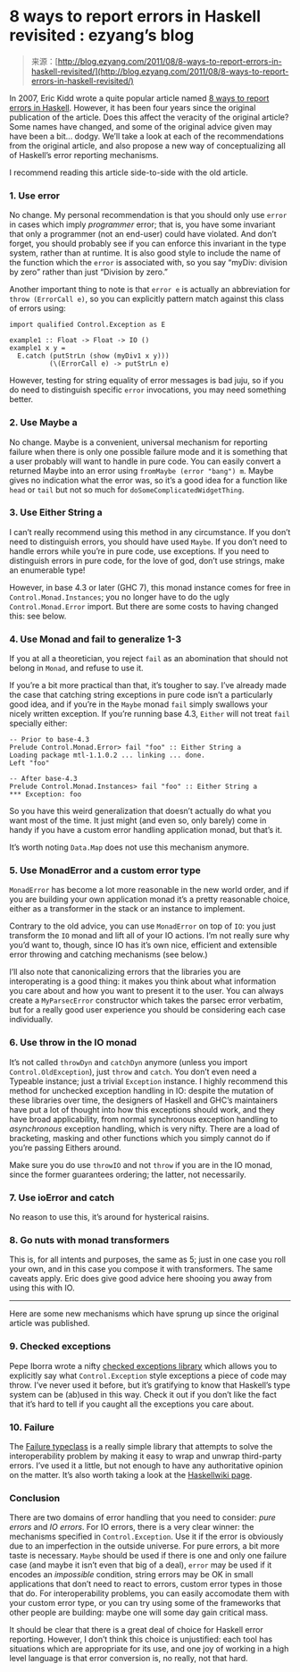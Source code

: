 <!--yml
category: 未分类
date: 2024-07-01 18:17:41
-->

# 8 ways to report errors in Haskell revisited : ezyang’s blog

> 来源：[http://blog.ezyang.com/2011/08/8-ways-to-report-errors-in-haskell-revisited/](http://blog.ezyang.com/2011/08/8-ways-to-report-errors-in-haskell-revisited/)

In 2007, Eric Kidd wrote a quite popular article named [8 ways to report errors in Haskell](http://www.randomhacks.net/articles/2007/03/10/haskell-8-ways-to-report-errors/). However, it has been four years since the original publication of the article. Does this affect the veracity of the original article? Some names have changed, and some of the original advice given may have been a bit... dodgy. We’ll take a look at each of the recommendations from the original article, and also propose a new way of conceptualizing all of Haskell’s error reporting mechanisms.

I recommend reading this article side-to-side with the old article.

### 1\. Use error

No change. My personal recommendation is that you should only use `error` in cases which imply *programmer* error; that is, you have some invariant that only a programmer (not an end-user) could have violated. And don’t forget, you should probably see if you can enforce this invariant in the type system, rather than at runtime. It is also good style to include the name of the function which the `error` is associated with, so you say “myDiv: division by zero” rather than just “Division by zero.”

Another important thing to note is that `error e` is actually an abbreviation for `throw (ErrorCall e)`, so you can explicitly pattern match against this class of errors using:

```
import qualified Control.Exception as E

example1 :: Float -> Float -> IO ()
example1 x y =
  E.catch (putStrLn (show (myDiv1 x y)))
          (\(ErrorCall e) -> putStrLn e)

```

However, testing for string equality of error messages is bad juju, so if you do need to distinguish specific `error` invocations, you may need something better.

### 2\. Use Maybe a

No change. Maybe is a convenient, universal mechanism for reporting failure when there is only one possible failure mode and it is something that a user probably will want to handle in pure code. You can easily convert a returned Maybe into an error using `fromMaybe (error "bang") m`. Maybe gives no indication what the error was, so it’s a good idea for a function like `head` or `tail` but not so much for `doSomeComplicatedWidgetThing`.

### 3\. Use Either String a

I can’t really recommend using this method in any circumstance. If you don’t need to distinguish errors, you should have used `Maybe`. If you don’t need to handle errors while you’re in pure code, use exceptions. If you need to distinguish errors in pure code, for the love of god, don’t use strings, make an enumerable type!

However, in base 4.3 or later (GHC 7), this monad instance comes for free in `Control.Monad.Instances`; you no longer have to do the ugly `Control.Monad.Error` import. But there are some costs to having changed this: see below.

### 4\. Use Monad and fail to generalize 1-3

If you at all a theoretician, you reject `fail` as an abomination that should not belong in `Monad`, and refuse to use it.

If you’re a bit more practical than that, it’s tougher to say. I’ve already made the case that catching string exceptions in pure code isn’t a particularly good idea, and if you’re in the `Maybe` monad `fail` simply swallows your nicely written exception. If you’re running base 4.3, `Either` will not treat `fail` specially either:

```
-- Prior to base-4.3
Prelude Control.Monad.Error> fail "foo" :: Either String a
Loading package mtl-1.1.0.2 ... linking ... done.
Left "foo"

-- After base-4.3
Prelude Control.Monad.Instances> fail "foo" :: Either String a
*** Exception: foo

```

So you have this weird generalization that doesn’t actually do what you want most of the time. It just might (and even so, only barely) come in handy if you have a custom error handling application monad, but that’s it.

It’s worth noting `Data.Map` does not use this mechanism anymore.

### 5\. Use MonadError and a custom error type

`MonadError` has become a lot more reasonable in the new world order, and if you are building your own application monad it’s a pretty reasonable choice, either as a transformer in the stack or an instance to implement.

Contrary to the old advice, you can use `MonadError` on top of `IO`: you just transform the `IO` monad and lift all of your IO actions. I’m not really sure why you’d want to, though, since IO has it’s own nice, efficient and extensible error throwing and catching mechanisms (see below.)

I’ll also note that canonicalizing errors that the libraries you are interoperating is a good thing: it makes you think about what information you care about and how you want to present it to the user. You can always create a `MyParsecError` constructor which takes the parsec error verbatim, but for a really good user experience you should be considering each case individually.

### 6\. Use throw in the IO monad

It’s not called `throwDyn` and `catchDyn` anymore (unless you import `Control.OldException`), just `throw` and `catch`. You don’t even need a Typeable instance; just a trivial `Exception` instance. I highly recommend this method for unchecked exception handling in IO: despite the mutation of these libraries over time, the designers of Haskell and GHC’s maintainers have put a lot of thought into how this exceptions should work, and they have broad applicability, from normal synchronous exception handling to *asynchronous* exception handling, which is very nifty. There are a load of bracketing, masking and other functions which you simply cannot do if you’re passing Eithers around.

Make sure you do use `throwIO` and not `throw` if you are in the IO monad, since the former guarantees ordering; the latter, not necessarily.

### 7\. Use ioError and catch

No reason to use this, it’s around for hysterical raisins.

### 8\. Go nuts with monad transformers

This is, for all intents and purposes, the same as 5; just in one case you roll your own, and in this case you compose it with transformers. The same caveats apply. Eric does give good advice here shooing you away from using this with IO.

* * *

Here are some new mechanisms which have sprung up since the original article was published.

### 9\. Checked exceptions

Pepe Iborra wrote a nifty [checked exceptions library](http://hackage.haskell.org/package/control-monad-exception) which allows you to explicitly say what `Control.Exception` style exceptions a piece of code may throw. I’ve never used it before, but it’s gratifying to know that Haskell’s type system can be (ab)used in this way. Check it out if you don’t like the fact that it’s hard to tell if you caught all the exceptions you care about.

### 10\. Failure

The [Failure typeclass](http://hackage.haskell.org/packages/archive/failure/0.1.0.1/doc/html/Control-Failure.html) is a really simple library that attempts to solve the interoperability problem by making it easy to wrap and unwrap third-party errors. I’ve used it a little, but not enough to have any authoritative opinion on the matter. It’s also worth taking a look at the [Haskellwiki page](http://www.haskell.org/haskellwiki/Failure).

### Conclusion

There are two domains of error handling that you need to consider: *pure errors* and *IO errors*. For IO errors, there is a very clear winner: the mechanisms specified in `Control.Exception`. Use it if the error is obviously due to an imperfection in the outside universe. For pure errors, a bit more taste is necessary. `Maybe` should be used if there is one and only one failure case (and maybe it isn’t even that big of a deal), `error` may be used if it encodes an *impossible* condition, string errors may be OK in small applications that don’t need to react to errors, custom error types in those that do. For interoperability problems, you can easily accomodate them with your custom error type, or you can try using some of the frameworks that other people are building: maybe one will some day gain critical mass.

It should be clear that there is a great deal of choice for Haskell error reporting. However, I don’t think this choice is unjustified: each tool has situations which are appropriate for its use, and one joy of working in a high level language is that error conversion is, no really, not that hard.
